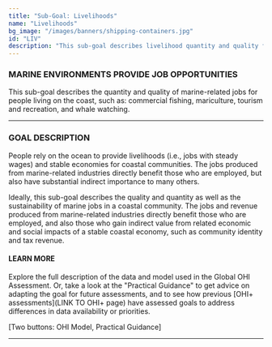 ```yaml
---
title: "Sub-Goal: Livelihoods"
name: "Livelihoods"
bg_image: "/images/banners/shipping-containers.jpg"
id: "LIV"
description: "This sub-goal describes livelihood quantity and quality for people living on the coast. Livelihoods includes the number of jobs and the per capita average annual wages."
---
```


### MARINE ENVIRONMENTS PROVIDE JOB OPPORTUNITIES

This sub-goal describes the quantity and quality of marine-related jobs for people living on the coast, such as: commercial fishing, mariculture, tourism and recreation, and whale watching. 


----

### GOAL DESCRIPTION

People rely on the ocean to provide livelihoods (i.e., jobs with steady wages) and stable economies for coastal communities.  The jobs produced from marine-related industries directly benefit those who are employed, but also have substantial indirect importance to many others.  

Ideally, this sub-goal describes the quality and quantity as well as the sustainability of marine jobs in a coastal community. The jobs and revenue produced from marine-related industries directly benefit those who are employed, and also those who gain indirect value from related economic and social impacts of a stable coastal economy, such as community identity and tax revenue. 


#### LEARN MORE
Explore the full description of the data and model used in the Global OHI Assessment. Or, take a look at the "Practical Guidance" to get advice on adapting the goal for future assessments, and to see how previous [OHI+ assessments](LINK TO OHI+ page) have assessed goals to address differences in data availability or priorities.

[Two buttons: OHI Model, Practical Guidance]

----
